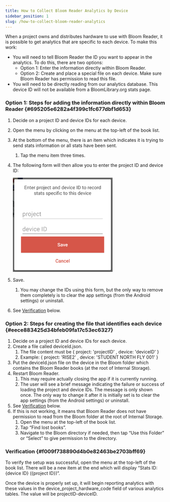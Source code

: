```yaml
---
title: How to Collect Bloom Reader Analytics by Device
sidebar_position: 1
slug: /how-to-collect-bloom-reader-analytics
---
```




When a project owns and distributes hardware to use with Bloom Reader, it is possible to get analytics that are specific to each device. To make this work:

- You will need to tell Bloom Reader the ID you want to appear in the analytics. To do this, there are two options:
	- Option 1: Enter the information directly within Bloom Reader.
	- Option 2: Create and place a special file on each device. Make sure Bloom Reader has permission to read this file.
- You will need to be directly reading from our analytics database. This device ID will not be available from a BloomLibrary.org stats page.

### Option 1: Steps for adding the information directly within Bloom Reader {#695205e6282a4f399c1fc677dbf1d653}

1. Decide on a project ID and device IDs for each device.
2. Open the menu by clicking on the menu at the top-left of the book list.
3. At the bottom of the menu, there is an item which indicates it is trying to send stats information or all stats have been sent.
	1. Tap the menu item three times.
4. The following form will then allow you to enter the project ID and device ID:

	![](./791099226.png)

5. Save.
	1. You may change the IDs using this form, but the only way to remove them completely is to clear the app settings (from the Android settings) or uninstall.
6. See [Verification](/how-to-collect-bloom-reader-analytics#f009f738890d4b0e82463be2703bff69) below.

### Option 2: Steps for creating the file that identifies each device {#eece883425d34bfeb09fa17c53ec6327}

1. Decide on a project ID and device IDs for each device.
2. Create a file called deviceId.json.
	1. The file content must be
	{ project: 'projectID' , device: 'deviceID' }
	2. Example:
	{ project: 'RISE2' , device: 'STUDENT NORTH FLY 001' }
3. Put the deviceId.json file on the device in the Bloom folder which contains the Bloom Reader books (at the root of Internal Storage).
4. Restart Bloom Reader.
	1. This may require actually closing the app if it is currently running.
	2. The user will see a brief message indicating the failure or success of loading the project and device IDs. The message is only shown once. The only way to change it after it is initially set is to clear the app settings (from the Android settings) or uninstall.
5. See [Verification](/how-to-collect-bloom-reader-analytics#f009f738890d4b0e82463be2703bff69) below.
6. If this is not working, it means that Bloom Reader does not have permission to read from the Bloom folder at the root of Internal Storage.
	1. Open the menu at the top-left of the book list.
	2. Tap “Find lost books”.
	3. Navigate to the Bloom directory if needed, then tap “Use this Folder” or “Select” to give permission to the directory.

### Verification {#f009f738890d4b0e82463be2703bff69}


To verify the setup was successful, open the menu at the top-left of the book list. There will be a new item at the end which will display “Stats ID: {device ID} ({project ID})”.


Once the device is properly set up, it will begin reporting analytics with these values in the device_project_hardware_code field of various analytics tables. The value will be projectID-deviceID.

